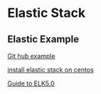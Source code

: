 # Elastic Stack
## Elastic Example
[Git hub example](https://github.com/elastic/examples/tree/master/ElasticStack_apache)

[install elastic stack on centos](http://www.qingpingshan.com/pc/fwq/172087.html)

[Guide to ELK5.0](https://www.oreilly.com/learning/a-guide-to-elasticsearch-5-and-the-elkelastic-stack)
